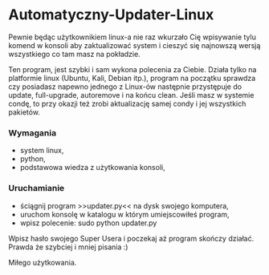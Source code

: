 # Automatyczny-Updater-Linux

Pewnie będąc użytkownikiem linux-a nie raz wkurzało Cię wpisywanie tylu komend w konsoli 
aby zaktualizować system i cieszyć się najnowszą wersją wszystkiego co tam masz na pokładzie.

Ten program, jest szybki i sam wykona polecenia za Ciebie. Działa tylko na platformie linux
(Ubuntu, Kali, Debian itp.), program na początku sprawdza czy posiadasz napewno jednego z Linux-ów
następnie przystępuje do update, full-upgrade, autoremove i na końcu clean. Jeśli masz w systemie 
condę, to przy okazji też zrobi aktualizację samej condy i jej wszystkich pakietów.

### Wymagania

- system linux,
- python,
- podstawowa wiedza z użytkowania konsoli,

### Uruchamianie

- ściągnij program >>updater.py<< na dysk swojego komputera,
- uruchom konsolę w katalogu w którym umiejscowiłeś program,
- wpisz polecenie: sudo python updater.py

Wpisz hasło swojego Super Usera i poczekaj aż program skończy działać. Prawda że szybciej i mniej pisania :)

Miłego użytkowania.